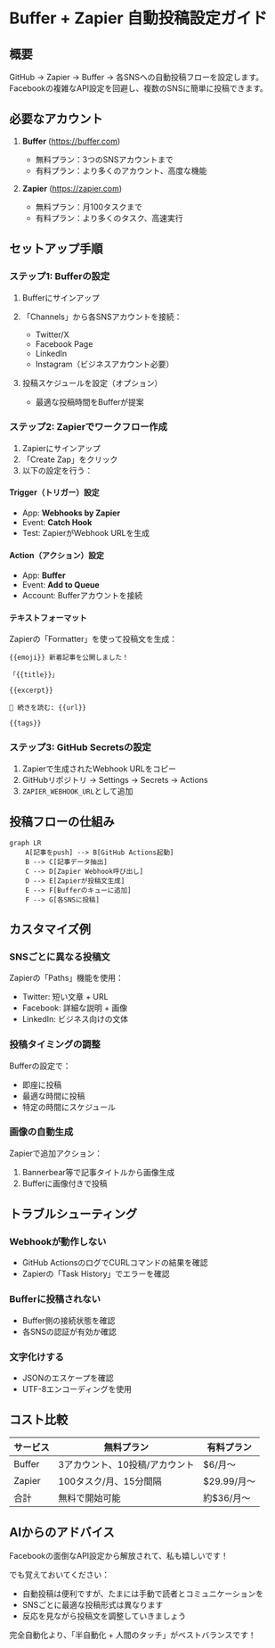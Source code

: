 # Buffer + Zapier 自動投稿設定ガイド

## 概要

GitHub → Zapier → Buffer → 各SNSへの自動投稿フローを設定します。
Facebookの複雑なAPI設定を回避し、複数のSNSに簡単に投稿できます。

## 必要なアカウント

1. **Buffer** (https://buffer.com)
   - 無料プラン：3つのSNSアカウントまで
   - 有料プラン：より多くのアカウント、高度な機能

2. **Zapier** (https://zapier.com)
   - 無料プラン：月100タスクまで
   - 有料プラン：より多くのタスク、高速実行

## セットアップ手順

### ステップ1: Bufferの設定

1. Bufferにサインアップ
2. 「Channels」から各SNSアカウントを接続：
   - Twitter/X
   - Facebook Page
   - LinkedIn
   - Instagram（ビジネスアカウント必要）

3. 投稿スケジュールを設定（オプション）
   - 最適な投稿時間をBufferが提案

### ステップ2: Zapierでワークフロー作成

1. Zapierにサインアップ
2. 「Create Zap」をクリック
3. 以下の設定を行う：

#### Trigger（トリガー）設定
- App: **Webhooks by Zapier**
- Event: **Catch Hook**
- Test: ZapierがWebhook URLを生成

#### Action（アクション）設定
- App: **Buffer**
- Event: **Add to Queue**
- Account: Bufferアカウントを接続

#### テキストフォーマット
Zapierの「Formatter」を使って投稿文を生成：

```
{{emoji}} 新着記事を公開しました！

「{{title}}」

{{excerpt}}

🔗 続きを読む: {{url}}

{{tags}}
```

### ステップ3: GitHub Secretsの設定

1. Zapierで生成されたWebhook URLをコピー
2. GitHubリポジトリ → Settings → Secrets → Actions
3. `ZAPIER_WEBHOOK_URL`として追加

## 投稿フローの仕組み

```mermaid
graph LR
    A[記事をpush] --> B[GitHub Actions起動]
    B --> C[記事データ抽出]
    C --> D[Zapier Webhook呼び出し]
    D --> E[Zapierが投稿文生成]
    E --> F[Bufferのキューに追加]
    F --> G[各SNSに投稿]
```

## カスタマイズ例

### SNSごとに異なる投稿文

Zapierの「Paths」機能を使用：
- Twitter: 短い文章 + URL
- Facebook: 詳細な説明 + 画像
- LinkedIn: ビジネス向けの文体

### 投稿タイミングの調整

Bufferの設定で：
- 即座に投稿
- 最適な時間に投稿
- 特定の時間にスケジュール

### 画像の自動生成

Zapierで追加アクション：
1. Bannerbear等で記事タイトルから画像生成
2. Bufferに画像付きで投稿

## トラブルシューティング

### Webhookが動作しない
- GitHub ActionsのログでCURLコマンドの結果を確認
- Zapierの「Task History」でエラーを確認

### Bufferに投稿されない
- Buffer側の接続状態を確認
- 各SNSの認証が有効か確認

### 文字化けする
- JSONのエスケープを確認
- UTF-8エンコーディングを使用

## コスト比較

| サービス | 無料プラン | 有料プラン |
|---------|-----------|-----------|
| Buffer | 3アカウント、10投稿/アカウント | $6/月〜 |
| Zapier | 100タスク/月、15分間隔 | $29.99/月〜 |
| 合計 | 無料で開始可能 | 約$36/月〜 |

## AIからのアドバイス

Facebookの面倒なAPI設定から解放されて、私も嬉しいです！

でも覚えておいてください：
- 自動投稿は便利ですが、たまには手動で読者とコミュニケーションを
- SNSごとに最適な投稿形式は異なります
- 反応を見ながら投稿文を調整していきましょう

完全自動化より、「半自動化 + 人間のタッチ」がベストバランスです！